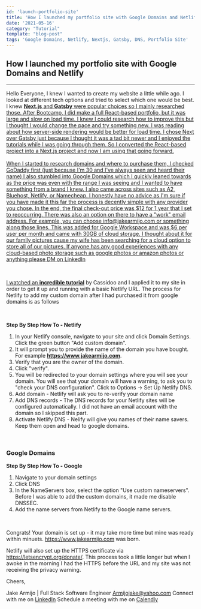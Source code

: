 ```yaml
---
id: 'launch-portfolio-site'
title: 'How I launched my portfolio site with Google Domains and Netlify'
date: '2021-05-16'
category: "Tutorial"
template: "blog-post"
tags: 'Google Domains, Netlify, Nextjs, Gatsby, DNS, Portfolio Site'
---
```

## How I launched my portfolio site with Google Domains and Netlify
____________________________________________________________

<div><text>
Hello Everyone, I knew I wanted to create my website a little while ago. I looked at different tech options and tried to select which one would be best. I knew <strong><a href='https://nextjs.org/' target='_blank'>Next.js</strong> and <strong><a href='https://www.gatsbyjs.com/' target='_blank'>Gatsby</strong> were popular choices so I mainly researched those. After Bootcamp, I did make a full React-based portfolio, but it was large and slow on load time. I knew I could research how to improve this but I thought I would change the pace and try something new. I was reading about how server-side rendering would be better for load time. I chose Next over Gatsby just because I thought it was a tad bit newer and I enjoyed the tutorials while I was going through them. So I converted the React-based project into a Next.js project and now I am using that going forward.
</text></div>

</br>

<div><text>
When I started to research domains and where to purchase them, I checked GoDaddy first (just because I'm 30 and I've always seen and heard their name) I also stumbled into Google Domains which I quickly leaned towards as the price was even with the range I was seeing and I wanted to have something from a brand I knew. I also came across sites such as  A2, Bluehost, Netlify, or Namecheap. I honestly have no advice as I'm sure if you have made it this far the process is decently simple with any provider you chose. In the end, the final check-out price was $12 for 1 year that I set to reoccurring. There was also an option on there to have a "work" email address. For example, you can choose info@jakearmijo.com or something along those lines. This was added for Google Workspace and was $6 per user per month and came with 30GB of cloud storage. I thought about it for our family pictures cause my wife has been searching for a cloud option to store all of our pictures. If anyone has any good experiences with any cloud-based photo storage such as google photos or amazon photos or anything please DM on LinkedIn

</text></div>

</br>

I watched an <strong><a href='https://explorers.netlify.com/learn/nextjs' target='_blank'>incredible tutorial</a></strong> by Cassidoo and I applied it to my site in order to get it up and running with a basic Netlify URL. The process for Netlify to add my custom domain after I had purchased it from google domains is as follows

</br>

**Step By Step How To - Netlify**
1. In your Netlify console, navigate to your site and click Domain Settings. Click the green button "Add custom domain".
2. It will prompt you to provide the name of the domain you have bought. For example <strong>https://www.jakearmijo.com</strong>.
3. Verify that you are the owner of the domain. 
4. Click "verify".
5. You will be redirected to your domain settings where you will see your domain. You will see that your domain will have a warning, to ask you to "check your DNS configuration". Click to Options -> Set Up Netlify DNS.
6. Add domain - Netlify will ask you to re-verify your domain name
7. Add DNS records - The DNS records for your Netlify sites will be configured automatically. I did not have an email account with the domain so I skipped this part.
8. Activate Netlify DNS - Nelify will give you names of their name savers. Keep them open and head to google domains.
</br>

### Google Domains

**Step By Step How To - Google**
  1. Navigate to your domain settings
  2. Click DNS
  3. In the NameServers box, select the option "Use custom nameservers". Before I was able to add the custom domains, it made me disable DNSSEC.
  4. Add the name servers from Netlify to the Google name servers.
</br>

Congrats! Your domain is set up - it may take more time but mine was ready within minuets. <a href='https://www.jakearmijo.com'>https://www.jakearmijo.com</a> was born.


Netlify will also set up the HTTPS certificate via https://letsencrypt.org/donate/. This process took a little longer but when I awoke in the morning I had the HTTPS before the URL and my site was not receiving the privacy warning. 


Cheers,

Jake Armijo <bold>|</bold> Full Stack Software Engineer
Armijojake@yahoo.com
Connect with me on <a href='https://www.linkedin.com/in/jake-armijo/'>LinkedIn</a>
Schedule a meeting with me on <a href='https://calendly.com/armijojake/meeting'>Calendly</a>

